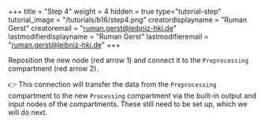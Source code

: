 +++
title = "Step 4"
weight = 4
hidden = true
type="tutorial-step"
tutorial_image = "/tutorials/b16/step4.png"
creatordisplayname = "Ruman Gerst"
creatoremail = "ruman.gerst@leibniz-hki.de"
lastmodifierdisplayname = "Ruman Gerst"
lastmodifieremail = "ruman.gerst@leibniz-hki.de"
+++

Reposition the new node (red arrow 1) and connect it to the `Preprocessing` compartment (red arrow 2).

👉 This connection will transfer the data from the `Preprocessing` compartment to the new `Processing` compartment via the built-in output and input nodes of the compartments. These still need to be set up, which we will do next.  